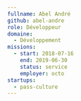```yaml
---
fullname: Abel André
github: abel-andre
role: Développeur
domaine:
  - Développement
missions:
  - start: 2018-07-16
    end: 2019-06-30
    status: service
    employer: octo
startups:
  - pass-culture
---
```

